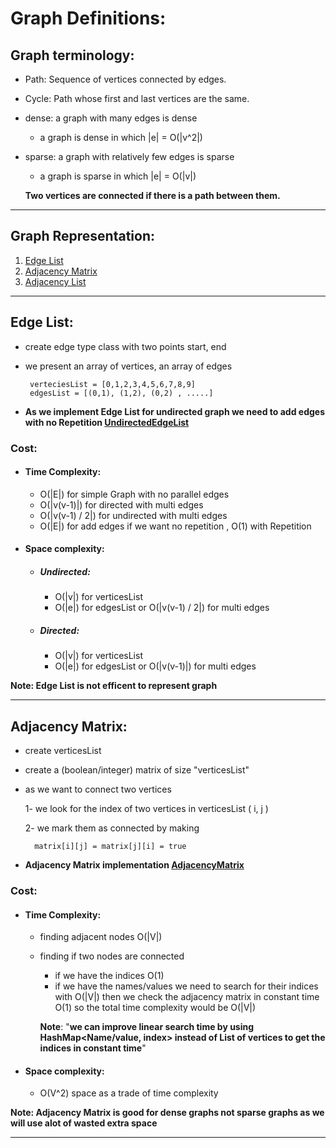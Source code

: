 # Graph Definitions:

## Graph terminology:

- Path: Sequence of vertices connected by edges.
- Cycle: Path whose first and last vertices are the same.
- dense: a graph with many edges is dense 
    - a graph is dense in which |e| = O(|v^2|)
- sparse: a graph with relatively few edges is sparse
    - a graph is sparse in which |e| = O(|v|)

    **Two vertices are connected if there is a path between them.**
___
 ## Graph Representation: 
 1. [Edge List](#Edge-List)
 2. [Adjacency Matrix](#Adjacency-Matrix)
 3. [Adjacency List](#Adjacency-List)
 
___
## Edge List:

 - create edge type class with two points start, end

 - we present an array of vertices, an array of edges
    
        verteciesList = [0,1,2,3,4,5,6,7,8,9]
        edgesList = [(0,1), (1,2), (0,2) , .....]
 - **As we implement Edge List for undirected graph we need to add edges with no Repetition [UndirectedEdgeList](https://github.com/Ahmedhemaz/DataStructure-Algorithms/blob/main/src/com/ahmedhemaz/DataStructrue/Graphs/Undirected/UndirectedEdgeList.java)**

 ### **Cost**:
 - #### **Time Complexity**: 
    - O(|E|) for simple Graph with no parallel edges
    - O(|v(v-1)|) for directed with multi edges 
    - O(|v(v-1) / 2|) for undirected with multi edges 
    - O(|E|) for add edges if we want no repetition , O(1) with Repetition
 - #### **Space complexity**:
    - ##### **Undirected**:
        - O(|v|) for verticesList
        - O(|e|) for edgesList or  O(|v(v-1) / 2|) for multi edges
    - ##### **Directed**:
        - O(|v|) for verticesList
        - O(|e|) for edgesList or O(|v(v-1)|) for multi edges

**Note: Edge List is not efficent to represent graph**
___

## Adjacency Matrix: 
- create verticesList 
- create a (boolean/integer) matrix of size "verticesList"
- as we want to connect two vertices

  1- we look for the index of two vertices in verticesList ( i, j )

  2- we mark them as connected by making 

        matrix[i][j] = matrix[j][i] = true
- **Adjacency Matrix implementation [AdjacencyMatrix]()**
### **Cost**:
 - #### **Time Complexity**: 
    - finding adjacent nodes O(|V|) 
    - finding if two nodes are connected 
      - if we have the indices O(1)
      - if we have the names/values we need to search for their indices with O(|V|)
      then we check the adjacency matrix in constant time O(1)
      so the total time complexity would be O(|V|)

      **Note**: "**we can improve linear search time by using HashMap<Name/value, index> instead of List of vertices to get the indices in constant time**"
 - #### **Space complexity**:
    - O(V^2) space as a trade of time complexity

**Note: Adjacency Matrix is good for dense graphs not sparse graphs as we will use alot of wasted extra space**
___